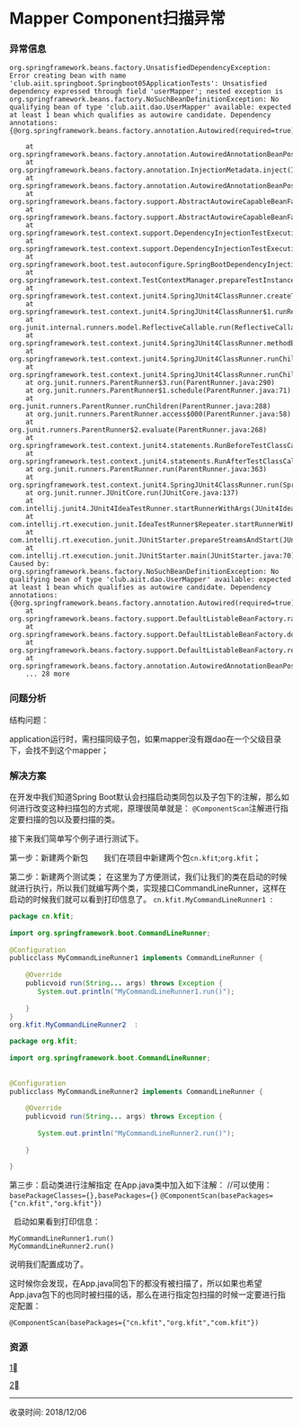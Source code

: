 # Mapper Component扫描异常

### 异常信息
```
org.springframework.beans.factory.UnsatisfiedDependencyException: Error creating bean with name 'club.aiit.springboot.Springboot05ApplicationTests': Unsatisfied dependency expressed through field 'userMapper'; nested exception is org.springframework.beans.factory.NoSuchBeanDefinitionException: No qualifying bean of type 'club.aiit.dao.UserMapper' available: expected at least 1 bean which qualifies as autowire candidate. Dependency annotations: {@org.springframework.beans.factory.annotation.Autowired(required=true)}

	at org.springframework.beans.factory.annotation.AutowiredAnnotationBeanPostProcessor$AutowiredFieldElement.inject(AutowiredAnnotationBeanPostProcessor.java:596)
	at org.springframework.beans.factory.annotation.InjectionMetadata.inject(InjectionMetadata.java:90)
	at org.springframework.beans.factory.annotation.AutowiredAnnotationBeanPostProcessor.postProcessProperties(AutowiredAnnotationBeanPostProcessor.java:374)
	at org.springframework.beans.factory.support.AbstractAutowireCapableBeanFactory.populateBean(AbstractAutowireCapableBeanFactory.java:1378)
	at org.springframework.beans.factory.support.AbstractAutowireCapableBeanFactory.autowireBeanProperties(AbstractAutowireCapableBeanFactory.java:396)
	at org.springframework.test.context.support.DependencyInjectionTestExecutionListener.injectDependencies(DependencyInjectionTestExecutionListener.java:119)
	at org.springframework.test.context.support.DependencyInjectionTestExecutionListener.prepareTestInstance(DependencyInjectionTestExecutionListener.java:83)
	at org.springframework.boot.test.autoconfigure.SpringBootDependencyInjectionTestExecutionListener.prepareTestInstance(SpringBootDependencyInjectionTestExecutionListener.java:44)
	at org.springframework.test.context.TestContextManager.prepareTestInstance(TestContextManager.java:246)
	at org.springframework.test.context.junit4.SpringJUnit4ClassRunner.createTest(SpringJUnit4ClassRunner.java:227)
	at org.springframework.test.context.junit4.SpringJUnit4ClassRunner$1.runReflectiveCall(SpringJUnit4ClassRunner.java:289)
	at org.junit.internal.runners.model.ReflectiveCallable.run(ReflectiveCallable.java:12)
	at org.springframework.test.context.junit4.SpringJUnit4ClassRunner.methodBlock(SpringJUnit4ClassRunner.java:291)
	at org.springframework.test.context.junit4.SpringJUnit4ClassRunner.runChild(SpringJUnit4ClassRunner.java:246)
	at org.springframework.test.context.junit4.SpringJUnit4ClassRunner.runChild(SpringJUnit4ClassRunner.java:97)
	at org.junit.runners.ParentRunner$3.run(ParentRunner.java:290)
	at org.junit.runners.ParentRunner$1.schedule(ParentRunner.java:71)
	at org.junit.runners.ParentRunner.runChildren(ParentRunner.java:288)
	at org.junit.runners.ParentRunner.access$000(ParentRunner.java:58)
	at org.junit.runners.ParentRunner$2.evaluate(ParentRunner.java:268)
	at org.springframework.test.context.junit4.statements.RunBeforeTestClassCallbacks.evaluate(RunBeforeTestClassCallbacks.java:61)
	at org.springframework.test.context.junit4.statements.RunAfterTestClassCallbacks.evaluate(RunAfterTestClassCallbacks.java:70)
	at org.junit.runners.ParentRunner.run(ParentRunner.java:363)
	at org.springframework.test.context.junit4.SpringJUnit4ClassRunner.run(SpringJUnit4ClassRunner.java:190)
	at org.junit.runner.JUnitCore.run(JUnitCore.java:137)
	at com.intellij.junit4.JUnit4IdeaTestRunner.startRunnerWithArgs(JUnit4IdeaTestRunner.java:68)
	at com.intellij.rt.execution.junit.IdeaTestRunner$Repeater.startRunnerWithArgs(IdeaTestRunner.java:47)
	at com.intellij.rt.execution.junit.JUnitStarter.prepareStreamsAndStart(JUnitStarter.java:242)
	at com.intellij.rt.execution.junit.JUnitStarter.main(JUnitStarter.java:70)
Caused by: org.springframework.beans.factory.NoSuchBeanDefinitionException: No qualifying bean of type 'club.aiit.dao.UserMapper' available: expected at least 1 bean which qualifies as autowire candidate. Dependency annotations: {@org.springframework.beans.factory.annotation.Autowired(required=true)}
	at org.springframework.beans.factory.support.DefaultListableBeanFactory.raiseNoMatchingBeanFound(DefaultListableBeanFactory.java:1644)
	at org.springframework.beans.factory.support.DefaultListableBeanFactory.doResolveDependency(DefaultListableBeanFactory.java:1203)
	at org.springframework.beans.factory.support.DefaultListableBeanFactory.resolveDependency(DefaultListableBeanFactory.java:1164)
	at org.springframework.beans.factory.annotation.AutowiredAnnotationBeanPostProcessor$AutowiredFieldElement.inject(AutowiredAnnotationBeanPostProcessor.java:593)
	... 28 more
```

### 问题分析
结构问题：

application运行时，需扫描同级子包，如果mapper没有跟dao在一个父级目录下，会找不到这个mapper；

### 解决方案

在开发中我们知道Spring Boot默认会扫描启动类同包以及子包下的注解，那么如何进行改变这种扫描包的方式呢，原理很简单就是：
`@ComponentScan`注解进行指定要扫描的包以及要扫描的类。

接下来我们简单写个例子进行测试下。

第一步：新建两个新包
      我们在项目中新建两个包`cn.kfit`;`org.kfit`；

第二步：新建两个测试类；
在这里为了方便测试，我们让我们的类在启动的时候就进行执行，所以我们就编写两个类，实现接口CommandLineRunner，这样在启动的时候我们就可以看到打印信息了。
`cn.kfit.MyCommandLineRunner1`  : 

```java
package cn.kfit;
 
import org.springframework.boot.CommandLineRunner;
 
@Configuration
publicclass MyCommandLineRunner1 implements CommandLineRunner {
 
    @Override
    publicvoid run(String... args) throws Exception {
       System.out.println("MyCommandLineRunner1.run()");
 
    }
}
org.kfit.MyCommandLineRunner2  : 

package org.kfit;
 
import org.springframework.boot.CommandLineRunner;
 
 
@Configuration
publicclass MyCommandLineRunner2 implements CommandLineRunner {
 
    @Override
    publicvoid run(String... args) throws Exception {
 
       System.out.println("MyCommandLineRunner2.run()");
 
    }
 
}
```


第三步：启动类进行注解指定
在App.java类中加入如下注解：
//可以使用：`basePackageClasses={},basePackages={}`
`@ComponentScan(basePackages={"cn.kfit","org.kfit"})`

 
启动如果看到打印信息：
```
MyCommandLineRunner1.run()
MyCommandLineRunner2.run()
```


说明我们配置成功了。

这时候你会发现，在App.java同包下的都没有被扫描了，所以如果也希望App.java包下的也同时被扫描的话，那么在进行指定包扫描的时候一定要进行指定配置：

`@ComponentScan(basePackages={"cn.kfit","org.kfit","com.kfit"})`


### 资源
[1⃣️](http://blog.csdn.net/gefangshuai/article/details/50328451)

[2⃣️](http://412887952-qq-com.iteye.com/blog/2292733)


---
收录时间: 2018/12/06

<Vssue :title="$title" />
